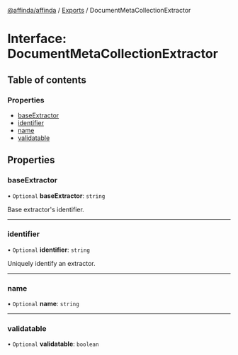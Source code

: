 [@affinda/affinda](../README.md) / [Exports](../modules.md) / DocumentMetaCollectionExtractor

# Interface: DocumentMetaCollectionExtractor

## Table of contents

### Properties

- [baseExtractor](DocumentMetaCollectionExtractor.md#baseextractor)
- [identifier](DocumentMetaCollectionExtractor.md#identifier)
- [name](DocumentMetaCollectionExtractor.md#name)
- [validatable](DocumentMetaCollectionExtractor.md#validatable)

## Properties

### baseExtractor

• `Optional` **baseExtractor**: `string`

Base extractor's identifier.

___

### identifier

• `Optional` **identifier**: `string`

Uniquely identify an extractor.

___

### name

• `Optional` **name**: `string`

___

### validatable

• `Optional` **validatable**: `boolean`
